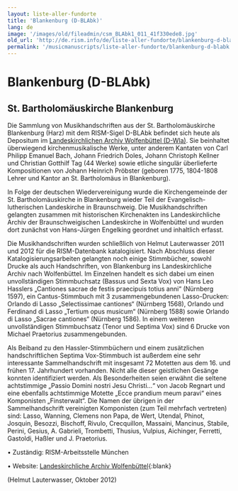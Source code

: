 ```yaml
---
layout: liste-aller-fundorte
title: 'Blankenburg (D-BLAbk)'
lang: de
image: '/images/old/fileadmin/csm_BLAbk1_011_41f330ede8.jpg'
old_url: 'http://de.rism.info/de/liste-aller-fundorte/blankenburg-d-blabk.html'
permalink: '/musicmanuscripts/liste-aller-fundorte/blankenburg-d-blabk.html'
---
```



# Blankenburg (D-BLAbk)

## St. Bartholomäuskirche Blankenburg

Die Sammlung von Musikhandschriften aus der St. Bartholomäuskirche Blankenburg (Harz) mit dem RISM-Sigel D-BLAbk befindet sich heute als Depositum im [Landeskirchlichen Archiv Wolfenbüttel (D-Wla)](http://www.landeskirchliches-archiv-wolfenbuettel.de/ "Öffnet externen Link in neuem Fenster"). Sie beinhaltet überwiegend kirchenmusikalische Werke, unter anderem Kantaten von Carl Philipp Emanuel Bach, Johann Friedrich Doles, Johann Christoph Kellner und Christian Gotthilf Tag (44 Werke) sowie etliche singulär überlieferte Kompositionen von Johann Heinrich Pröbster (geboren 1775, 1804-1808 Lehrer und Kantor an St. Bartholomäus in Blankenburg).

In Folge der deutschen Wiedervereinigung wurde die Kirchengemeinde der St. Bartholomäuskirche in Blankenburg wieder Teil der Evangelisch-lutherischen Landeskirche in Braunschweig. Die Musikhandschriften gelangten zusammen mit historischen Kirchenakten ins Landeskirchliche Archiv der Braunschweigischen Landeskirche in Wolfenbüttel und wurden dort zunächst von Hans-Jürgen Engelking geordnet und inhaltlich erfasst.

Die Musikhandschriften wurden schließlich von Helmut Lauterwasser 2011 und 2012 für die RISM-Datenbank katalogisiert. Nach Abschluss dieser Katalogisierungsarbeiten gelangten noch einige Stimmbücher, sowohl Drucke als auch Handschriften, von Blankenburg ins Landeskirchliche Archiv nach Wolfenbüttel. Im Einzelnen handelt es sich dabei um einen unvollständigen Stimmbuchsatz (Bassus und Sexta Vox) von Hans Leo Hasslers „Cantiones sacrae de festis praecipuis totius anni“ (Nürnberg 1597), ein Cantus-Stimmbuch mit 3 zusammengebundenen Lasso-Drucken: Orlando di Lasso „Selectissimae cantiones“ (Nürnberg 1568), Orlando und Ferdinand di Lasso „Tertium opus musicum“ (Nürnberg 1588) sowie Orlando di Lasso „Sacrae cantiones“ (Nürnberg 1586). In einem weiteren unvollständigen Stimmbuchsatz (Tenor und Septima Vox) sind 6 Drucke von Michael Praetorius zusammengebunden.

Als Beiband zu den Hassler-Stimmbüchern und einem zusätzlichen handschriftlichen Septima Vox-Stimmbuch ist außerdem eine sehr interessante Sammelhandschrift mit insgesamt 72 Motetten aus dem 16. und frühen 17. Jahrhundert vorhanden. Nicht alle dieser geistlichen Gesänge konnten identifiziert werden. Als Besonderheiten seien erwähnt die seltene achtstimmige „Passio Domini nostri Jesu Christi…“ von Jacob Regnart und eine ebenfalls achtstimmige Motette „Ecce prandium meum paravi“ eines Komponisten „Finsterwalt“. Die Namen der übrigen in der Sammelhandschrift vereinigten Komponisten (zum Teil mehrfach vertreten) sind: Lasso, Wanning, Clemens non Papa, de Wert, Utendal, Phinot, Josquin, Besozzi, Bischoff, Rivulo, Crecquillon, Massaini, Mancinus, Stabile, Perini, Gesius, A. Gabrieli, Trombetti, Thusius, Vulpius, Aichinger, Ferretti, Gastoldi, Haßler und J. Praetorius. 

• Zuständig: RISM-Arbeitsstelle München

• Website: [Landeskirchliche Archiv Wolfenbüttel](http://www.landeskirchliches-archiv-wolfenbuettel.de/ "Opens external link in new window"){:blank}

(Helmut Lauterwasser, Oktober 2012)


